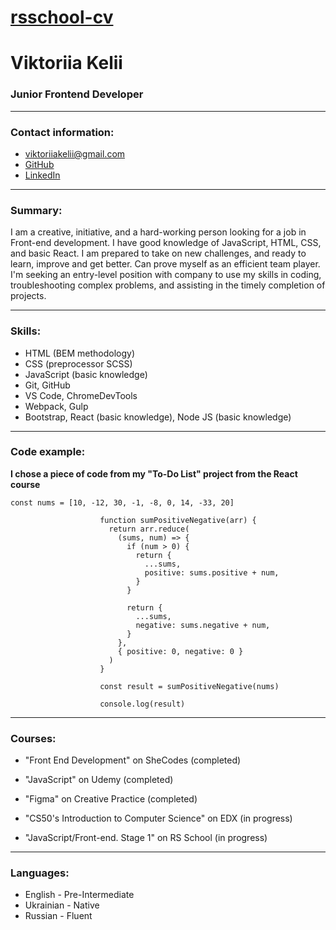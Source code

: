 
[rsschool-cv](https://Vikkadin.github.io/rsschool-cv/)
===========================================================

Viktoriia Kelii
===============

### Junior Frontend Developer

* * *

### Contact information:

* viktoriiakelii@gmail.com 
* [GitHub](https://github.com/Vikkadin/) 
* [LinkedIn](https://www.linkedin.com/in/vika-kelii/)  


* * *

### Summary:

I am a creative, initiative, and a hard-working person looking for a job in Front-end development. I have good knowledge of JavaScript, HTML, CSS, and basic React. I am prepared to take on new challenges, and ready to learn, improve and get better. Can prove myself as an efficient team player. I'm seeking an entry-level position with company to use my skills in coding, troubleshooting complex problems, and assisting in the timely completion of projects.

* * *

### Skills:

*   HTML (BEM methodology)
*   CSS (preprocessor SCSS)
*   JavaScript (basic knowledge)
*   Git, GitHub
*   VS Code, ChromeDevTools
*   Webpack, Gulp
*   Bootstrap, React (basic knowledge), Node JS (basic knowledge)

* * *

### Code example:

**I chose a piece of code from my "To-Do List" project from the React course** 

    const nums = [10, -12, 30, -1, -8, 0, 14, -33, 20]

                        function sumPositiveNegative(arr) {
                          return arr.reduce(
                            (sums, num) => {
                              if (num > 0) {
                                return {
                                  ...sums,
                                  positive: sums.positive + num,
                                }
                              }
                        
                              return {
                                ...sums,
                                negative: sums.negative + num,
                              }
                            },
                            { positive: 0, negative: 0 }
                          )
                        }
                        
                        const result = sumPositiveNegative(nums)
                        
                        console.log(result)
    

* * *

### Courses:

*   "Front End Development" on SheCodes (completed)  

*   "JavaScript" on Udemy (completed)

*   "Figma" on Creative Practice (completed)

*   "CS50's Introduction to Computer Science" on EDX (in progress)

*   "JavaScript/Front-end. Stage 1" on RS School (in progress)

* * *

### Languages:

*   English - Pre-Intermediate
*   Ukrainian - Native
*   Russian - Fluent
